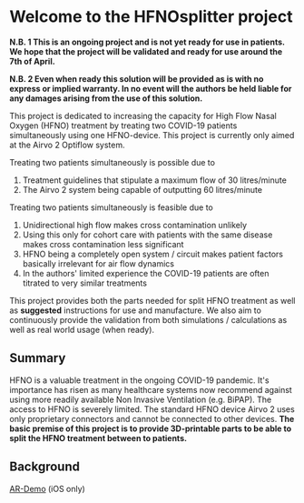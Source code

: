 # Welcome to the HFNOsplitter project

**N.B. 1 This is an ongoing project and is not yet ready for use in patients. We hope that the project will be validated and ready for use around the 7th of April.**

**N.B. 2 Even when ready this solution will be provided as is with no express or implied warranty. In no event will the authors be held liable for any damages arising from the use of this solution.**

This project is dedicated to increasing the capacity for High Flow Nasal Oxygen (HFNO) treatment by treating two COVID-19 patients simultaneously using one HFNO-device. This project is currently only aimed at the Airvo 2 Optiflow system.

Treating two patients simultaneously is possible due to
1) Treatment guidelines that stipulate a maximum flow of 30 litres/minute
2) The Airvo 2 system being capable of outputting 60 litres/minute

Treating two patients simultaneously is feasible due to
1) Unidirectional high flow makes cross contamination unlikely
2) Using this only for cohort care with patients with the same disease makes cross contamination less significant
3) HFNO being a completely open system / circuit makes patient factors basically irrelevant for air flow dynamics
4) In the authors' limited experience the COVID-19 patients are often titrated to very similar treatments

This project provides both the parts needed for split HFNO treatment as well as **suggested** instructions for use and manufacture. We also aim to continuously provide the validation from both simulations / calculations as well as real world usage (when ready).

## Summary
HFNO is a valuable treatment in the ongoing COVID-19 pandemic. It's importance has risen as many healthcare systems now recommend against using more readily available Non Invasive Ventilation (e.g. BiPAP). The access to HFNO is severely limited. The standard HFNO device Airvo 2 uses only proprietary connectors and cannot be connected to other devices.
**The basic premise of this project is to provide 3D-printable parts to be able to split the HFNO treatment between to patients.**

## Background


[AR-Demo](https://github.com/hessius/HFNOsplitter/blob/master/Meta/Complete%20Set%20-%20Orientation.usdz?raw=true) (iOS only)
